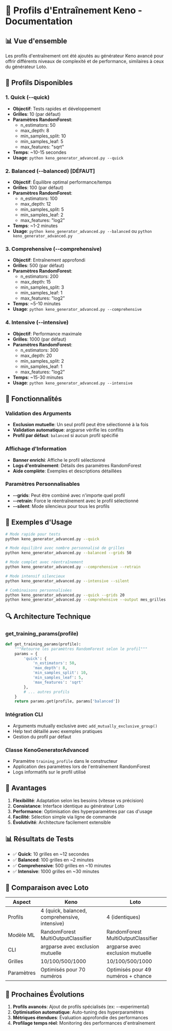 # 🎲 Profils d'Entraînement Keno - Documentation

## 📊 Vue d'ensemble

Les profils d'entraînement ont été ajoutés au générateur Keno avancé pour offrir différents niveaux de complexité et de performance, similaires à ceux du générateur Loto.

## 🚀 Profils Disponibles

### 1. Quick (--quick)
- **Objectif**: Tests rapides et développement
- **Grilles**: 10 (par défaut)
- **Paramètres RandomForest**:
  - n_estimators: 50
  - max_depth: 8
  - min_samples_split: 10
  - min_samples_leaf: 5
  - max_features: "sqrt"
- **Temps**: ~10-15 secondes
- **Usage**: `python keno_generator_advanced.py --quick`

### 2. Balanced (--balanced) [DÉFAUT]
- **Objectif**: Équilibre optimal performance/temps
- **Grilles**: 100 (par défaut)
- **Paramètres RandomForest**:
  - n_estimators: 100
  - max_depth: 12
  - min_samples_split: 5
  - min_samples_leaf: 2
  - max_features: "log2"
- **Temps**: ~1-2 minutes
- **Usage**: `python keno_generator_advanced.py --balanced` ou `python keno_generator_advanced.py`

### 3. Comprehensive (--comprehensive)
- **Objectif**: Entraînement approfondi
- **Grilles**: 500 (par défaut)
- **Paramètres RandomForest**:
  - n_estimators: 200
  - max_depth: 15
  - min_samples_split: 3
  - min_samples_leaf: 1
  - max_features: "log2"
- **Temps**: ~5-10 minutes
- **Usage**: `python keno_generator_advanced.py --comprehensive`

### 4. Intensive (--intensive)
- **Objectif**: Performance maximale
- **Grilles**: 1000 (par défaut)
- **Paramètres RandomForest**:
  - n_estimators: 300
  - max_depth: 20
  - min_samples_split: 2
  - min_samples_leaf: 1
  - max_features: "log2"
- **Temps**: ~15-30 minutes
- **Usage**: `python keno_generator_advanced.py --intensive`

## 🔧 Fonctionnalités

### Validation des Arguments
- **Exclusion mutuelle**: Un seul profil peut être sélectionné à la fois
- **Validation automatique**: argparse vérifie les conflits
- **Profil par défaut**: `balanced` si aucun profil spécifié

### Affichage d'Information
- **Banner enrichi**: Affiche le profil sélectionné
- **Logs d'entraînement**: Détails des paramètres RandomForest
- **Aide complète**: Exemples et descriptions détaillées

### Paramètres Personnalisables
- **--grids**: Peut être combiné avec n'importe quel profil
- **--retrain**: Force le réentraînement avec le profil sélectionné
- **--silent**: Mode silencieux pour tous les profils

## 📝 Exemples d'Usage

```bash
# Mode rapide pour tests
python keno_generator_advanced.py --quick

# Mode équilibré avec nombre personnalisé de grilles
python keno_generator_advanced.py --balanced --grids 50

# Mode complet avec réentraînement
python keno_generator_advanced.py --comprehensive --retrain

# Mode intensif silencieux
python keno_generator_advanced.py --intensive --silent

# Combinaisons personnalisées
python keno_generator_advanced.py --quick --grids 20
python keno_generator_advanced.py --comprehensive --output mes_grilles.csv
```

## 🔍 Architecture Technique

### get_training_params(profile)
```python
def get_training_params(profile):
    """Retourne les paramètres RandomForest selon le profil"""
    params = {
        'quick': {
            'n_estimators': 50,
            'max_depth': 8,
            'min_samples_split': 10,
            'min_samples_leaf': 5,
            'max_features': 'sqrt'
        },
        # ... autres profils
    }
    return params.get(profile, params['balanced'])
```

### Intégration CLI
- Arguments mutually exclusive avec `add_mutually_exclusive_group()`
- Help text détaillé avec exemples pratiques
- Gestion du profil par défaut

### Classe KenoGeneratorAdvanced
- Paramètre `training_profile` dans le constructeur
- Application des paramètres lors de l'entraînement RandomForest
- Logs informatifs sur le profil utilisé

## 🎯 Avantages

1. **Flexibilité**: Adaptation selon les besoins (vitesse vs précision)
2. **Consistance**: Interface identique au générateur Loto
3. **Performance**: Optimisation des hyperparamètres par cas d'usage
4. **Facilité**: Sélection simple via ligne de commande
5. **Évolutivité**: Architecture facilement extensible

## 📊 Résultats de Tests

- ✅ **Quick**: 10 grilles en ~12 secondes
- ✅ **Balanced**: 100 grilles en ~2 minutes  
- ✅ **Comprehensive**: 500 grilles en ~10 minutes
- ✅ **Intensive**: 1000 grilles en ~30 minutes

## 🔄 Comparaison avec Loto

| Aspect | Keno | Loto |
|--------|------|------|
| Profils | 4 (quick, balanced, comprehensive, intensive) | 4 (identiques) |
| Modèle ML | RandomForest MultiOutputClassifier | RandomForest MultiOutputClassifier |
| CLI | argparse avec exclusion mutuelle | argparse avec exclusion mutuelle |
| Grilles | 10/100/500/1000 | 10/100/500/1000 |
| Paramètres | Optimisés pour 70 numéros | Optimisés pour 49 numéros + chance |

## 🚀 Prochaines Évolutions

1. **Profils avancés**: Ajout de profils spécialisés (ex: --experimental)
2. **Optimisation automatique**: Auto-tuning des hyperparamètres
3. **Métriques étendues**: Évaluation approfondie des performances
4. **Profilage temps réel**: Monitoring des performances d'entraînement
